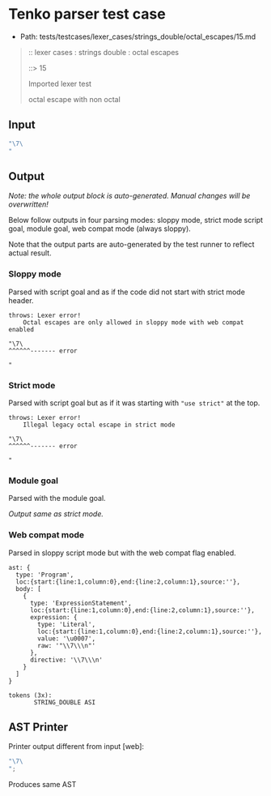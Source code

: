 # Tenko parser test case

- Path: tests/testcases/lexer_cases/strings_double/octal_escapes/15.md

> :: lexer cases : strings double : octal escapes
>
> ::> 15
>
> Imported lexer test
>
> octal escape with non octal

## Input

`````js
"\7\
"
`````

## Output

_Note: the whole output block is auto-generated. Manual changes will be overwritten!_

Below follow outputs in four parsing modes: sloppy mode, strict mode script goal, module goal, web compat mode (always sloppy).

Note that the output parts are auto-generated by the test runner to reflect actual result.

### Sloppy mode

Parsed with script goal and as if the code did not start with strict mode header.

`````
throws: Lexer error!
    Octal escapes are only allowed in sloppy mode with web compat enabled

"\7\
^^^^^^------- error

"
`````

### Strict mode

Parsed with script goal but as if it was starting with `"use strict"` at the top.

`````
throws: Lexer error!
    Illegal legacy octal escape in strict mode

"\7\
^^^^^^------- error

"
`````


### Module goal

Parsed with the module goal.

_Output same as strict mode._

### Web compat mode

Parsed in sloppy script mode but with the web compat flag enabled.

`````
ast: {
  type: 'Program',
  loc:{start:{line:1,column:0},end:{line:2,column:1},source:''},
  body: [
    {
      type: 'ExpressionStatement',
      loc:{start:{line:1,column:0},end:{line:2,column:1},source:''},
      expression: {
        type: 'Literal',
        loc:{start:{line:1,column:0},end:{line:2,column:1},source:''},
        value: '\u0007',
        raw: '"\\7\\\n"'
      },
      directive: '\\7\\\n'
    }
  ]
}

tokens (3x):
       STRING_DOUBLE ASI
`````


## AST Printer

Printer output different from input [web]:

````js
"\7\
";
````

Produces same AST
